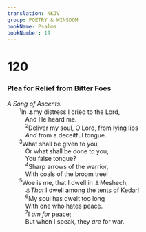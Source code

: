 ```yaml
---
translation: NKJV
group: POETRY & WINSDOM
bookName: Psalms 
bookNumber: 19
---
```


<div class="title"><h1>120</h1><h3>Plea for Relief from Bitter Foes</h3><i>A Song of Ascents.</i></div>
<span class="verse thi_120_1">  <sup>1</sup>In <a data-toggle="tooltip" data-placement="bottom" title="(Is. 53:6); Jer. 50:6; Matt. 18:12; Luke 15:4; (1 Pet. 2:25)">⚓</a>my distress I cried to the Lord,<br/>   And He heard me.<br/></span>
<span class="verse thi_120_2">   <sup>2</sup>Deliver my soul, O Lord, from lying lips<br/>   <i>And</i> from a deceitful tongue.<br/></span>
<span class="verse thi_120_3">  <sup>3</sup>What shall be given to you,<br/>   Or what shall be done to you,<br/>   You false tongue?<br/></span>
<span class="verse thi_120_4">   <sup>4</sup>Sharp arrows of the warrior,<br/>   With coals of the broom tree!<br/></span>
<span class="verse thi_120_5">  <sup>5</sup>Woe is me, that I dwell in <a data-toggle="tooltip" data-placement="bottom" title="Jon. 2:2">⚓</a>Meshech,<br/>   <a data-toggle="tooltip" data-placement="bottom" title="Gen. 10:2; 1 Chr. 1:5; Ezek. 27:13; 38:2, 3; 39:1">⚓</a><i>That</i> I dwell among the tents of Kedar!<br/></span>
<span class="verse thi_120_6">   <sup>6</sup>My soul has dwelt too long<br/>   With one who hates peace.<br/></span>
<span class="verse thi_120_7">   <sup>7</sup>I <i>am</i> <i>for</i> peace;<br/>   But when I speak, they <i>are</i> for war.<br/></span>
